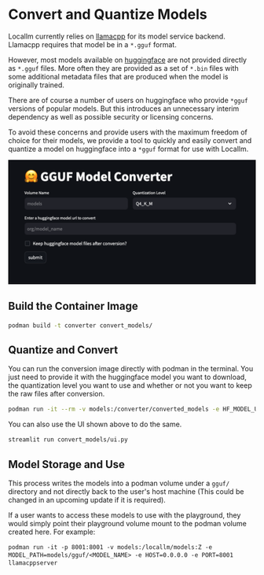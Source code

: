 # Convert and Quantize Models

Locallm currently relies on [llamacpp](https://github.com/ggerganov/llama.cpp) for its model service backend. Llamacpp requires that model be in a `*.gguf` format. 

However, most models available on [huggingface](https://huggingface.co/models) are not provided directly as `*.gguf` files. More often they are provided as a set of `*.bin` files with some additional metadata files that are produced when the model is originally trained.

There are of course a number of users on huggingface who provide `*gguf` versions of popular models. But this introduces an unnecessary interim dependency as well as possible security or licensing concerns.

To avoid these concerns and provide users with the maximum freedom of choice for their models, we provide a tool to quickly and easily convert and quantize a model on huggingface into a `*gguf` format for use with Locallm.   

![](/assets/model_converter.png)

## Build the Container Image

```bash
podman build -t converter convert_models/
```

## Quantize and Convert 

You can run the conversion image directly with podman in the terminal. You just need to provide it with the huggingface model you want to download, the quantization level you want to use and whether or not you want to keep the raw files after conversion. 

```bash
podman run -it --rm -v models:/converter/converted_models -e HF_MODEL_URL=<ORG/MODEL_NAME> -e QUANTIZATION=Q4_K_M -e KEEP_ORIGINAL_MODEL="False"
```

You can also use the UI shown above to do the same.

```bash
streamlit run convert_models/ui.py
```

## Model Storage and Use

This process writes the models into a podman volume under a `gguf/` directory and not directly back to the user's host machine (This could be changed in an upcoming update if it is required).

If a user wants to access these models to use with the playground, they would simply point their playground volume mount to the podman volume created here. For example:

```
podman run -it -p 8001:8001 -v models:/locallm/models:Z -e MODEL_PATH=models/gguf/<MODEL_NAME> -e HOST=0.0.0.0 -e PORT=8001 llamacppserver
```


